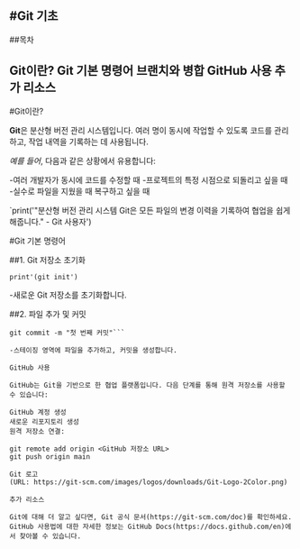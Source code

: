#Git 기초
---
##목차

Git이란?
Git 기본 명령어
브랜치와 병합
GitHub 사용
추가 리소스
---
#Git이란?

**Git**은 분산형 버전 관리 시스템입니다. 여러 명이 동시에 작업할 수 있도록 코드를 관리하고, 작업 내역을 기록하는 데 사용됩니다.

*예를 들어*, 다음과 같은 상황에서 유용합니다:

-여러 개발자가 동시에 코드를 수정할 때
-프로젝트의 특정 시점으로 되돌리고 싶을 때
-실수로 파일을 지웠을 때 복구하고 싶을 때

`print('"분산형 버전 관리 시스템 Git은 모든 파일의 변경 이력을 기록하여 협업을 쉽게 해줍니다." - Git 사용자')

#Git 기본 명령어

##1. Git 저장소 초기화

`print'(git init')`

-새로운 Git 저장소를 초기화합니다.

##2. 파일 추가 및 커밋

```git add <파일명>
git commit -m "첫 번째 커밋"```

-스테이징 영역에 파일을 추가하고, 커밋을 생성합니다.

GitHub 사용

GitHub는 Git을 기반으로 한 협업 플랫폼입니다. 다음 단계를 통해 원격 저장소를 사용할 수 있습니다:

GitHub 계정 생성
새로운 리포지토리 생성
원격 저장소 연결:

git remote add origin <GitHub 저장소 URL>
git push origin main

Git 로고
(URL: https://git-scm.com/images/logos/downloads/Git-Logo-2Color.png)

추가 리소스

Git에 대해 더 알고 싶다면, Git 공식 문서(https://git-scm.com/doc)를 확인하세요.
GitHub 사용법에 대한 자세한 정보는 GitHub Docs(https://docs.github.com/en)에서 찾아볼 수 있습니다.
